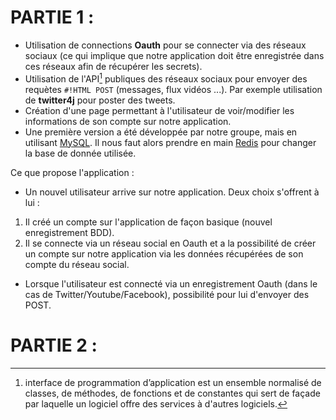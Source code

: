 # PARTIE 1 :

- Utilisation de connections **Oauth** pour se connecter via des réseaux sociaux (ce qui implique que notre application doit être enregistrée dans ces réseaux afin de récupérer les secrets).
- Utilisation de l'API[^1] publiques des réseaux sociaux pour envoyer des  requètes `#!HTML POST` (messages, flux vidéos ...). Par exemple utilisation de **twitter4j** pour poster des tweets.
- Création d'une page permettant à l'utilisateur de voir/modifier les informations de son compte sur notre application.
- Une première version a été développée par notre groupe, mais en utilisant [MySQL](https://www.mysql.com/). Il nous faut alors prendre en main [Redis](https://redis.io/) pour changer la base de donnée utilisée.

Ce que propose l'application : 

- Un nouvel utilisateur arrive sur notre application. Deux choix s'offrent à lui :
1) Il créé un compte sur l'application de façon basique (nouvel enregistrement BDD).
2) Il se connecte via un réseau social en Oauth et a la possibilité de créer un compte sur notre application via les données récupérées de son compte du réseau social.

- Lorsque l'utilisateur est connecté via un enregistrement Oauth (dans le cas de Twitter/Youtube/Facebook), possibilité pour lui d'envoyer des POST.



# PARTIE 2 :


[^1]: interface de programmation d’application est un ensemble normalisé de classes, de méthodes, de fonctions et de constantes qui sert de façade par laquelle un logiciel offre des services à d'autres logiciels.